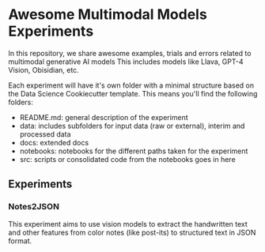 # Awesome Multimodal Models Experiments

In this repository, we share awesome examples, trials and errors related to multimodal generative AI models This includes models like Llava, GPT-4 Vision, Obisidian, etc.

Each experiment will have it's own folder with a minimal structure based on the Data Science Cookiecutter template. This means you'll find the following folders:

- README.md: general description of the experiment
- data: includes subfolders for input data (raw or external), interim and processed data
- docs: extended docs
- notebooks: notebooks for the different paths taken for the experiment 
- src: scripts or consolidated code from the notebooks goes in here

## Experiments

### Notes2JSON

This experiment aims to use vision models to extract the handwritten text and other features from color notes (like post-its) to structured text in JSON format.
